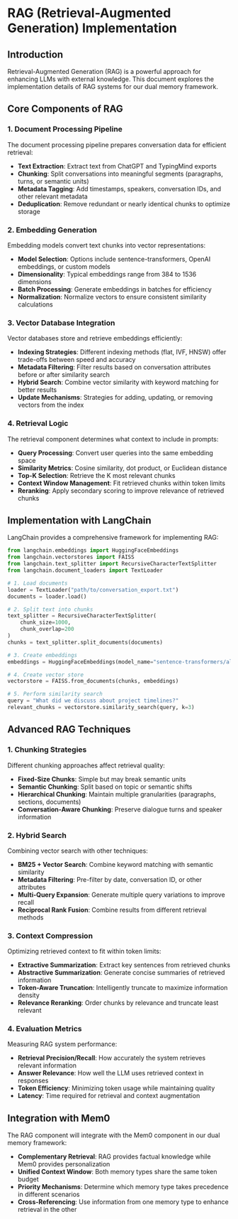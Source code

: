 # RAG (Retrieval-Augmented Generation) Implementation

## Introduction

Retrieval-Augmented Generation (RAG) is a powerful approach for enhancing LLMs with external knowledge. This document explores the implementation details of RAG systems for our dual memory framework.

## Core Components of RAG

### 1. Document Processing Pipeline

The document processing pipeline prepares conversation data for efficient retrieval:

- **Text Extraction**: Extract text from ChatGPT and TypingMind exports
- **Chunking**: Split conversations into meaningful segments (paragraphs, turns, or semantic units)
- **Metadata Tagging**: Add timestamps, speakers, conversation IDs, and other relevant metadata
- **Deduplication**: Remove redundant or nearly identical chunks to optimize storage

### 2. Embedding Generation

Embedding models convert text chunks into vector representations:

- **Model Selection**: Options include sentence-transformers, OpenAI embeddings, or custom models
- **Dimensionality**: Typical embeddings range from 384 to 1536 dimensions
- **Batch Processing**: Generate embeddings in batches for efficiency
- **Normalization**: Normalize vectors to ensure consistent similarity calculations

### 3. Vector Database Integration

Vector databases store and retrieve embeddings efficiently:

- **Indexing Strategies**: Different indexing methods (flat, IVF, HNSW) offer trade-offs between speed and accuracy
- **Metadata Filtering**: Filter results based on conversation attributes before or after similarity search
- **Hybrid Search**: Combine vector similarity with keyword matching for better results
- **Update Mechanisms**: Strategies for adding, updating, or removing vectors from the index

### 4. Retrieval Logic

The retrieval component determines what context to include in prompts:

- **Query Processing**: Convert user queries into the same embedding space
- **Similarity Metrics**: Cosine similarity, dot product, or Euclidean distance
- **Top-K Selection**: Retrieve the K most relevant chunks
- **Context Window Management**: Fit retrieved chunks within token limits
- **Reranking**: Apply secondary scoring to improve relevance of retrieved chunks

## Implementation with LangChain

LangChain provides a comprehensive framework for implementing RAG:

```python
from langchain.embeddings import HuggingFaceEmbeddings
from langchain.vectorstores import FAISS
from langchain.text_splitter import RecursiveCharacterTextSplitter
from langchain.document_loaders import TextLoader

# 1. Load documents
loader = TextLoader("path/to/conversation_export.txt")
documents = loader.load()

# 2. Split text into chunks
text_splitter = RecursiveCharacterTextSplitter(
    chunk_size=1000,
    chunk_overlap=200
)
chunks = text_splitter.split_documents(documents)

# 3. Create embeddings
embeddings = HuggingFaceEmbeddings(model_name="sentence-transformers/all-MiniLM-L6-v2")

# 4. Create vector store
vectorstore = FAISS.from_documents(chunks, embeddings)

# 5. Perform similarity search
query = "What did we discuss about project timelines?"
relevant_chunks = vectorstore.similarity_search(query, k=3)
```

## Advanced RAG Techniques

### 1. Chunking Strategies

Different chunking approaches affect retrieval quality:

- **Fixed-Size Chunks**: Simple but may break semantic units
- **Semantic Chunking**: Split based on topic or semantic shifts
- **Hierarchical Chunking**: Maintain multiple granularities (paragraphs, sections, documents)
- **Conversation-Aware Chunking**: Preserve dialogue turns and speaker information

### 2. Hybrid Search

Combining vector search with other techniques:

- **BM25 + Vector Search**: Combine keyword matching with semantic similarity
- **Metadata Filtering**: Pre-filter by date, conversation ID, or other attributes
- **Multi-Query Expansion**: Generate multiple query variations to improve recall
- **Reciprocal Rank Fusion**: Combine results from different retrieval methods

### 3. Context Compression

Optimizing retrieved context to fit within token limits:

- **Extractive Summarization**: Extract key sentences from retrieved chunks
- **Abstractive Summarization**: Generate concise summaries of retrieved information
- **Token-Aware Truncation**: Intelligently truncate to maximize information density
- **Relevance Reranking**: Order chunks by relevance and truncate least relevant

### 4. Evaluation Metrics

Measuring RAG system performance:

- **Retrieval Precision/Recall**: How accurately the system retrieves relevant information
- **Answer Relevance**: How well the LLM uses retrieved context in responses
- **Token Efficiency**: Minimizing token usage while maintaining quality
- **Latency**: Time required for retrieval and context augmentation

## Integration with Mem0

The RAG component will integrate with the Mem0 component in our dual memory framework:

- **Complementary Retrieval**: RAG provides factual knowledge while Mem0 provides personalization
- **Unified Context Window**: Both memory types share the same token budget
- **Priority Mechanisms**: Determine which memory type takes precedence in different scenarios
- **Cross-Referencing**: Use information from one memory type to enhance retrieval in the other
